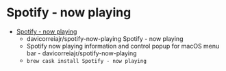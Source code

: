 # Spotify - now playing
- [Spotify - now playing](https://github.com/davicorreiajr/spotify-now-playing)
  -  davicorreiajr/spotify-now-playing Spotify - now playing
  - Spotify now playing information and control popup for macOS menu bar - davicorreiajr/spotify-now-playing
  - `brew cask install Spotify - now playing`
